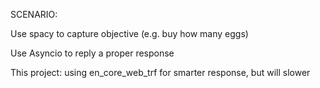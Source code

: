 SCENARIO:

Use spacy to capture objective (e.g. buy how many eggs)

Use Asyncio to reply a proper response


This project:
using en_core_web_trf for smarter response, but will slower
